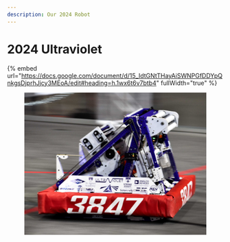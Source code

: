 ```yaml
---
description: Our 2024 Robot
---
```


# 2024 Ultraviolet



{% embed url="https://docs.google.com/document/d/15_IdtGNtTHayAiSWNPGfDDYpQnkgsDjprhJjcy3MEoA/edit#heading=h.1wx6t6v7btb4" fullWidth="true" %}

<figure><img src="../.gitbook/assets/3847 Ultraviolet Card Photo.jpg" alt=""><figcaption></figcaption></figure>
